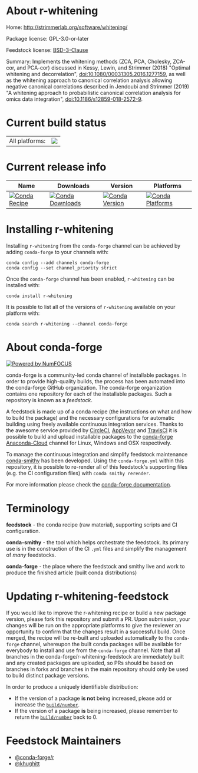 About r-whitening
=================

Home: http://strimmerlab.org/software/whitening/

Package license: GPL-3.0-or-later

Feedstock license: [BSD-3-Clause](https://github.com/conda-forge/r-whitening-feedstock/blob/master/LICENSE.txt)

Summary: Implements the whitening methods (ZCA, PCA, Cholesky, ZCA-cor, and PCA-cor) discussed in Kessy, Lewin, and Strimmer (2018) "Optimal whitening and decorrelation", <doi:10.1080/00031305.2016.1277159>, as well as the whitening approach to canonical correlation analysis allowing negative canonical correlations described in Jendoubi and Strimmer (2019) "A whitening approach to probabilistic canonical correlation analysis for omics data integration", <doi:10.1186/s12859-018-2572-9>.

Current build status
====================


<table><tr><td>All platforms:</td>
    <td>
      <a href="https://dev.azure.com/conda-forge/feedstock-builds/_build/latest?definitionId=7556&branchName=master">
        <img src="https://dev.azure.com/conda-forge/feedstock-builds/_apis/build/status/r-whitening-feedstock?branchName=master">
      </a>
    </td>
  </tr>
</table>

Current release info
====================

| Name | Downloads | Version | Platforms |
| --- | --- | --- | --- |
| [![Conda Recipe](https://img.shields.io/badge/recipe-r--whitening-green.svg)](https://anaconda.org/conda-forge/r-whitening) | [![Conda Downloads](https://img.shields.io/conda/dn/conda-forge/r-whitening.svg)](https://anaconda.org/conda-forge/r-whitening) | [![Conda Version](https://img.shields.io/conda/vn/conda-forge/r-whitening.svg)](https://anaconda.org/conda-forge/r-whitening) | [![Conda Platforms](https://img.shields.io/conda/pn/conda-forge/r-whitening.svg)](https://anaconda.org/conda-forge/r-whitening) |

Installing r-whitening
======================

Installing `r-whitening` from the `conda-forge` channel can be achieved by adding `conda-forge` to your channels with:

```
conda config --add channels conda-forge
conda config --set channel_priority strict
```

Once the `conda-forge` channel has been enabled, `r-whitening` can be installed with:

```
conda install r-whitening
```

It is possible to list all of the versions of `r-whitening` available on your platform with:

```
conda search r-whitening --channel conda-forge
```


About conda-forge
=================

[![Powered by NumFOCUS](https://img.shields.io/badge/powered%20by-NumFOCUS-orange.svg?style=flat&colorA=E1523D&colorB=007D8A)](http://numfocus.org)

conda-forge is a community-led conda channel of installable packages.
In order to provide high-quality builds, the process has been automated into the
conda-forge GitHub organization. The conda-forge organization contains one repository
for each of the installable packages. Such a repository is known as a *feedstock*.

A feedstock is made up of a conda recipe (the instructions on what and how to build
the package) and the necessary configurations for automatic building using freely
available continuous integration services. Thanks to the awesome service provided by
[CircleCI](https://circleci.com/), [AppVeyor](https://www.appveyor.com/)
and [TravisCI](https://travis-ci.com/) it is possible to build and upload installable
packages to the [conda-forge](https://anaconda.org/conda-forge)
[Anaconda-Cloud](https://anaconda.org/) channel for Linux, Windows and OSX respectively.

To manage the continuous integration and simplify feedstock maintenance
[conda-smithy](https://github.com/conda-forge/conda-smithy) has been developed.
Using the ``conda-forge.yml`` within this repository, it is possible to re-render all of
this feedstock's supporting files (e.g. the CI configuration files) with ``conda smithy rerender``.

For more information please check the [conda-forge documentation](https://conda-forge.org/docs/).

Terminology
===========

**feedstock** - the conda recipe (raw material), supporting scripts and CI configuration.

**conda-smithy** - the tool which helps orchestrate the feedstock.
                   Its primary use is in the construction of the CI ``.yml`` files
                   and simplify the management of *many* feedstocks.

**conda-forge** - the place where the feedstock and smithy live and work to
                  produce the finished article (built conda distributions)


Updating r-whitening-feedstock
==============================

If you would like to improve the r-whitening recipe or build a new
package version, please fork this repository and submit a PR. Upon submission,
your changes will be run on the appropriate platforms to give the reviewer an
opportunity to confirm that the changes result in a successful build. Once
merged, the recipe will be re-built and uploaded automatically to the
`conda-forge` channel, whereupon the built conda packages will be available for
everybody to install and use from the `conda-forge` channel.
Note that all branches in the conda-forge/r-whitening-feedstock are
immediately built and any created packages are uploaded, so PRs should be based
on branches in forks and branches in the main repository should only be used to
build distinct package versions.

In order to produce a uniquely identifiable distribution:
 * If the version of a package **is not** being increased, please add or increase
   the [``build/number``](https://docs.conda.io/projects/conda-build/en/latest/resources/define-metadata.html#build-number-and-string).
 * If the version of a package **is** being increased, please remember to return
   the [``build/number``](https://docs.conda.io/projects/conda-build/en/latest/resources/define-metadata.html#build-number-and-string)
   back to 0.

Feedstock Maintainers
=====================

* [@conda-forge/r](https://github.com/conda-forge/r/)
* [@khughitt](https://github.com/khughitt/)

